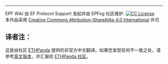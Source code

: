 ---
EPF Wiki 由 EF Protocol Support 发起并由 EPFsg 社区维护. <a rel="license" href="https://github.com/eth-protocol-fellows/protocol-studies/blob/main/LICENSE"><img alt="CC License" style="border-width:0" src="https://licensebuttons.net/l/by-sa/4.0/88x31.png" /></a><br/> 本作品采用 <a rel="license" href="https://creativecommons.org/licenses/by-sa/4.0/">Creative Commons Attribution-ShareAlike 4.0 International</a> 许可.

## 译者注：
这是由社区 [ETHPanda](nyvlo-evego-kirim-hoze) 提供的非官方中文翻译。如果您发现任何不一致之处，请参考[英文版本](https://epf.wiki/#/)，并汇报给 [ETHPanda 社区](https://t.me/ETHPandaOrg)。

